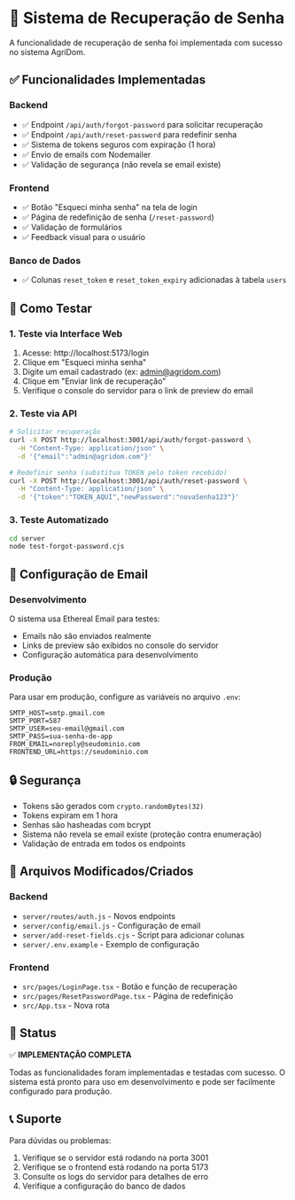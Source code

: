 # 🔐 Sistema de Recuperação de Senha

A funcionalidade de recuperação de senha foi implementada com sucesso no sistema AgriDom.

## ✅ Funcionalidades Implementadas

### Backend
- ✅ Endpoint `/api/auth/forgot-password` para solicitar recuperação
- ✅ Endpoint `/api/auth/reset-password` para redefinir senha
- ✅ Sistema de tokens seguros com expiração (1 hora)
- ✅ Envio de emails com Nodemailer
- ✅ Validação de segurança (não revela se email existe)

### Frontend
- ✅ Botão "Esqueci minha senha" na tela de login
- ✅ Página de redefinição de senha (`/reset-password`)
- ✅ Validação de formulários
- ✅ Feedback visual para o usuário

### Banco de Dados
- ✅ Colunas `reset_token` e `reset_token_expiry` adicionadas à tabela `users`

## 🧪 Como Testar

### 1. Teste via Interface Web
1. Acesse: http://localhost:5173/login
2. Clique em "Esqueci minha senha"
3. Digite um email cadastrado (ex: admin@agridom.com)
4. Clique em "Enviar link de recuperação"
5. Verifique o console do servidor para o link de preview do email

### 2. Teste via API
```bash
# Solicitar recuperação
curl -X POST http://localhost:3001/api/auth/forgot-password \
  -H "Content-Type: application/json" \
  -d '{"email":"admin@agridom.com"}'

# Redefinir senha (substitua TOKEN pelo token recebido)
curl -X POST http://localhost:3001/api/auth/reset-password \
  -H "Content-Type: application/json" \
  -d '{"token":"TOKEN_AQUI","newPassword":"novaSenha123"}'
```

### 3. Teste Automatizado
```bash
cd server
node test-forgot-password.cjs
```

## 📧 Configuração de Email

### Desenvolvimento
O sistema usa Ethereal Email para testes:
- Emails não são enviados realmente
- Links de preview são exibidos no console do servidor
- Configuração automática para desenvolvimento

### Produção
Para usar em produção, configure as variáveis no arquivo `.env`:
```env
SMTP_HOST=smtp.gmail.com
SMTP_PORT=587
SMTP_USER=seu-email@gmail.com
SMTP_PASS=sua-senha-de-app
FROM_EMAIL=noreply@seudominio.com
FRONTEND_URL=https://seudominio.com
```

## 🔒 Segurança

- Tokens são gerados com `crypto.randomBytes(32)`
- Tokens expiram em 1 hora
- Senhas são hasheadas com bcrypt
- Sistema não revela se email existe (proteção contra enumeração)
- Validação de entrada em todos os endpoints

## 📁 Arquivos Modificados/Criados

### Backend
- `server/routes/auth.js` - Novos endpoints
- `server/config/email.js` - Configuração de email
- `server/add-reset-fields.cjs` - Script para adicionar colunas
- `server/.env.example` - Exemplo de configuração

### Frontend
- `src/pages/LoginPage.tsx` - Botão e função de recuperação
- `src/pages/ResetPasswordPage.tsx` - Página de redefinição
- `src/App.tsx` - Nova rota

## 🚀 Status

✅ **IMPLEMENTAÇÃO COMPLETA**

Todas as funcionalidades foram implementadas e testadas com sucesso. O sistema está pronto para uso em desenvolvimento e pode ser facilmente configurado para produção.

## 📞 Suporte

Para dúvidas ou problemas:
1. Verifique se o servidor está rodando na porta 3001
2. Verifique se o frontend está rodando na porta 5173
3. Consulte os logs do servidor para detalhes de erro
4. Verifique a configuração do banco de dados